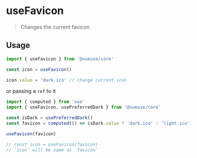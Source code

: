 # useFavicon

> Changes the current favicon

## Usage

```jsx
import { useFavicon } from '@vueuse/core'

const icon = useFavicon()

icon.value = 'dark.ico' // change current icon
```

or passing a `ref` to it

```jsx
import { computed } from 'vue'
import { useFavicon, usePreferredDark } from '@vueuse/core'

const isDark = usePreferredDark()
const favicon = computed(() => isDark.value ? 'dark.ico' : 'light.ico')

useFavicon(favicon)

// const icon = useFavicon(favicon)
// `icon` will be same as `favicon`
```
